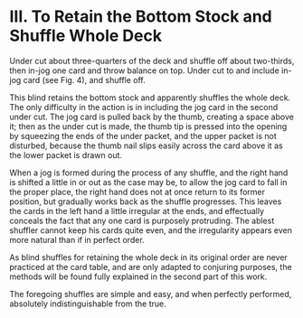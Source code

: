 # III. To Retain the Bottom Stock and Shuffle Whole Deck

Under cut about three-quarters of the deck and shuffle off about two-thirds, then in-jog one card and throw balance on top. Under cut to and include in-jog card \(see Fig. 4\), and shuffle off.

This blind retains the bottom stock and apparently shuffles the whole deck. The only difficulty in the action is in including the jog card in the second under cut. The jog card is pulled back by the thumb, creating a space above it; then as the under cut is made, the thumb tip is pressed into the opening by squeezing the ends of the under packet, and the upper packet is not disturbed, because the thumb nail slips easily across the card above it as the lower packet is drawn out.

When a jog is formed during the process of any shuffle, and the right hand is shifted a little in or out as the case may be, to allow the jog card to fall in the proper place, the right hand does not at once return to its former position, but gradually works back as the shuffle progresses. This leaves the cards in the left hand a little irregular at the ends, and effectually conceals the fact that any one card is purposely protruding. The ablest shuffler cannot keep his cards quite even, and the irregularity appears even more natural than if in perfect order.

As blind shuffles for retaining the whole deck in its original order are never practiced at the card table, and are only adapted to conjuring purposes, the methods will be found fully explained in the second part of this work.

The foregoing shuffles are simple and easy, and when perfectly performed, absolutely indistinguishable from the true.

